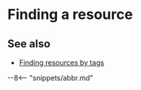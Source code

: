 <!-- SPDX-License-Identifier: CC-BY-4.0 -->
<!-- Copyright Contributors to the ODPi Egeria project. -->

# Finding a resource


## See also

* [Finding resources by tags](accessing-tagged-resources.md)

--8<-- "snippets/abbr.md"
